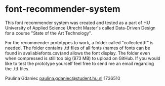 # font-recommender-system


This font recommender system was created and tested as a part of HU University of Applied Science Utrecht Master's called Data-Driven Design for a course "State of the  Art Technology".

For the recommender prototypes to work, a folder called "collectedttf" is needed. The folder contains .ttf files of all fonts (names of fonts can be found in avaliablefonts.csv)and allows the font display. The folder even when compressed is still too big (973 MB) to upload on GitHub. If you would like to test the prototype yourself feel free to send me an email regarding the .ttf files.

Paulina Gdaniec
paulina.gdaniec@student.hu.nl
1736510
